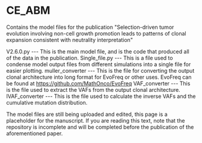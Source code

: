 # CE_ABM
Contains the model files for the publication "Selection-driven tumor evolution involving non-cell growth promotion leads to patterns of clonal expansion consistent with neutrality interpretation"

V2.6.0.py --- This is the main model file, and is the code that produced all of the data in the publication. 
Single_file.py --- This is a file used to condense model output files from different simulations into a single file for easier plotting.
muller_converter --- This is the file for converting the output clonal architecture into long format for EvoFreq or other uses. EvoFreq can be found at https://github.com/MathOnco/EvoFreq
VAF_converter --- This is the file used to extract the VAFs from the output clonal architecture.
IVAF_converter --- This is the file used to calculate the inverse VAFs and the cumulative mutation distribution. 

The model files are still being uploaded and edited, this page is a placeholder for the manuscript. If you are reading this text, note that the repository is incomplete and will be completed before the publication of the aforementioned paper. 

